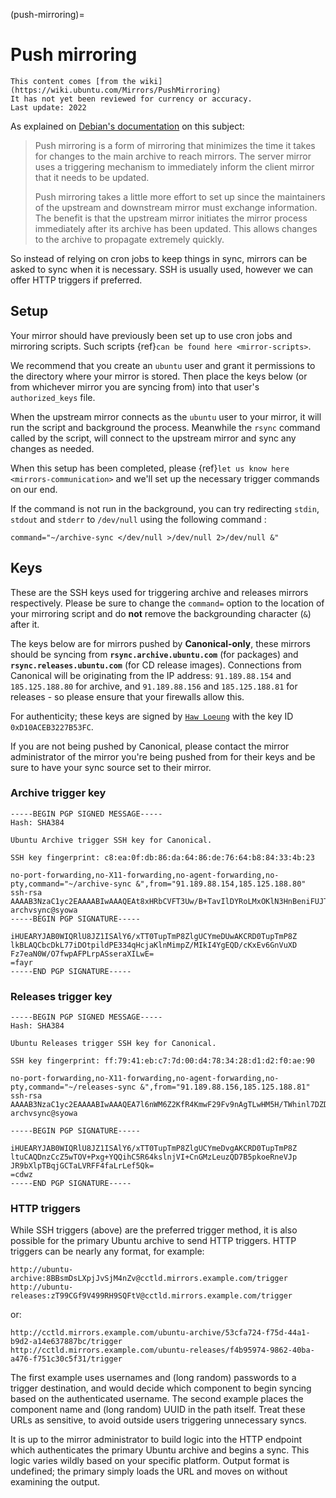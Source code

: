 (push-mirroring)=
# Push mirroring

```{note}
This content comes [from the wiki](https://wiki.ubuntu.com/Mirrors/PushMirroring)
It has not yet been reviewed for currency or accuracy.
Last update: 2022
```

As explained on [Debian's documentation](https://www.debian.org/mirror/push_mirroring)
on this subject:

> Push mirroring is a form of mirroring that minimizes the time it takes 
> for changes to the main archive to reach mirrors. The server mirror uses
> a triggering mechanism to immediately inform the client mirror that it
> needs to be updated.
>
> Push mirroring takes a little more effort to set up since the maintainers
> of the upstream and downstream mirror must exchange information. The 
> benefit is that the upstream mirror initiates the mirror process immediately
> after its archive has been updated. This allows changes to the archive to
> propagate extremely quickly. 

So instead of relying on cron jobs to keep things in sync, mirrors can be asked
to sync when it is necessary. SSH is usually used, however we can offer HTTP
triggers if preferred.

## Setup

Your mirror should have previously been set up to use cron jobs and mirroring
scripts. Such scripts {ref}`can be found here <mirror-scripts>`.

We recommend that you create an `ubuntu` user and grant it permissions to the
directory where your mirror is stored. Then place the keys below (or from
whichever mirror you are syncing from) into that user's `authorized_keys` file.

When the upstream mirror connects as the `ubuntu` user to your mirror, it will
run the script and background the process. Meanwhile the `rsync` command called
by the script, will connect to the upstream mirror and sync any changes as needed.

When this setup has been completed, please {ref}`let us know here <mirrors-communication>`
and we'll set up the necessary trigger commands on our end.

If the command is not run in the background, you can try redirecting `stdin`,
`stdout` and `stderr` to `/dev/null` using the following command :

```
command="~/archive-sync </dev/null >/dev/null 2>/dev/null &"
```

## Keys

These are the SSH keys used for triggering archive and releases mirrors
respectively. Please be sure to change the `command=` option to the location of
your mirroring script and do **not** remove the backgrounding character (`&`)
after it.

The keys below are for mirrors pushed by **Canonical-only**, these mirrors
should be syncing from **`rsync.archive.ubuntu.com`** (for packages) and
**`rsync.releases.ubuntu.com`** (for CD release images). Connections from
Canonical will be originating from the IP address: `91.189.88.154` and
`185.125.188.80` for archive, and `91.189.88.156` and `185.125.188.81` for
releases - so please ensure that your firewalls allow this.

For authenticity; these keys are signed by
[`Haw Loeung`](https://launchpad.net/~hloeung) with the key ID `0xD10ACEB3227B53FC`.

If you are not being pushed by Canonical, please contact the mirror
administrator of the mirror you're being pushed from for their keys and be sure
to have your sync source set to their mirror.

### Archive trigger key

```
-----BEGIN PGP SIGNED MESSAGE-----
Hash: SHA384

Ubuntu Archive trigger SSH key for Canonical.

SSH key fingerprint: c8:ea:0f:db:86:da:64:86:de:76:64:b8:84:33:4b:23

no-port-forwarding,no-X11-forwarding,no-agent-forwarding,no-pty,command="~/archive-sync &",from="91.189.88.154,185.125.188.80" ssh-rsa AAAAB3NzaC1yc2EAAAABIwAAAQEAt8xHRbCVFT3Uw/B+TavIlDYRoLMxOKlN3HnBeniFUJTto5Im52FbT3ODfMszz5/BIAnXBf1baWDljHErx4huohh9MxyovZ0h8GYCmMy7dZzsrV5eYhLXd2idCOKIl6gr0BTgTlJOKOgVEoZ2YtiU9MnNzRk3gkBeCMDJrnQOCC8Sko0F0RUJnrzLXOdtvDfNu7Ff+tRNb4PwrU3inbm2YJRnOoZI9vIsv/9DwsMm9d+YIIOz/7y5jLGhZ34nXzhmI6cJO92+Ve5ubhbbpKUFQAh2L1PP6A+I7jHvoWHToSaZlt+DCN4Kg+JlZuf2FXk8MeHkEc6qWWHQTFF8/ArKew== archvsync@syowa
-----BEGIN PGP SIGNATURE-----

iHUEARYJAB0WIQRlU8JZ1ISAlY6/xTT0TupTmP8ZlgUCYmeDUwAKCRD0TupTmP8Z
lkBLAQCbcDkL77iDOtpildPE334qHcjaKlnMimpZ/MIkI4YgEQD/cKxEv6GnVuXD
Fz7eaN0W/O7fwpAFPLrpASseraXILwE=
=fayr
-----END PGP SIGNATURE-----
```

### Releases trigger key

```
-----BEGIN PGP SIGNED MESSAGE-----
Hash: SHA384

Ubuntu Releases trigger SSH key for Canonical.

SSH key fingerprint: ff:79:41:eb:c7:7d:00:d4:78:34:28:d1:d2:f0:ae:90

no-port-forwarding,no-X11-forwarding,no-agent-forwarding,no-pty,command="~/releases-sync &",from="91.189.88.156,185.125.188.81" ssh-rsa AAAAB3NzaC1yc2EAAAABIwAAAQEA7l6nWM6Z2KfR4KmwF29Fv9nAgTLwHM5H/TWhinl7DZDG+Jn+TC9kll3cuyGByhwh/mNTwbyvsyiDSXFtbglowQoPSW4rhOEVy6s+/lDjDBGTDsgk8wyBqlNJRlppODsl+kqX0IqAIc3XJ9luDl894tD5rxhiXzqXL3c8r8CuhPkGdUCCMbWU4OUAIjIAs8DClYzjrAZ54IVbk5gTjDYUtlSLNXjm1rZ788h65waKBn4/LV+8nEaFIPA9FxPZI6VLmKGO/RQqZrLPNKOzotmkofV1jV2OmQNHzIwu2seV6HGYqZc3U9jE2+Eat86C6IMYS7KPxVoQd6AnHjRMlhyb6Q== archvsync@syowa

-----BEGIN PGP SIGNATURE-----

iHUEARYJAB0WIQRlU8JZ1ISAlY6/xTT0TupTmP8ZlgUCYmeDvgAKCRD0TupTmP8Z
ltuCAQDnzCcZ5wTOV+Pxg+YQQihC5R64kslnjVI+CnGMzLeuzQD7B5pkoeRneVJp
JR9bXlpTBqjGCTaLVRFF4faLrLef5Qk=
=cdwz
-----END PGP SIGNATURE-----
```

### HTTP triggers

While SSH triggers (above) are the preferred trigger method, it is also possible
for the primary Ubuntu archive to send HTTP triggers.
HTTP triggers can be nearly any format, for example:

```
http://ubuntu-archive:8BBsmDsLXpjJvSjM4nZv@cctld.mirrors.example.com/trigger
http://ubuntu-releases:zT99CGf9V499RH9SQFtV@cctld.mirrors.example.com/trigger
```

or:

```
http://cctld.mirrors.example.com/ubuntu-archive/53cfa724-f75d-44a1-b9d2-a14e637887bc/trigger
http://cctld.mirrors.example.com/ubuntu-releases/f4b95974-9862-40ba-a476-f751c30c5f31/trigger
```

The first example uses usernames and (long random) passwords to a trigger
destination, and would decide which component to begin syncing based on the
authenticated username. The second example places the component name and (long
random) UUID in the path itself. Treat these URLs as sensitive, to avoid outside
users triggering unnecessary syncs.

It is up to the mirror administrator to build logic into the HTTP endpoint which
authenticates the primary Ubuntu archive and begins a sync. This logic varies
wildly based on your specific platform. Output format is undefined; the primary
simply loads the URL and moves on without examining the output.

